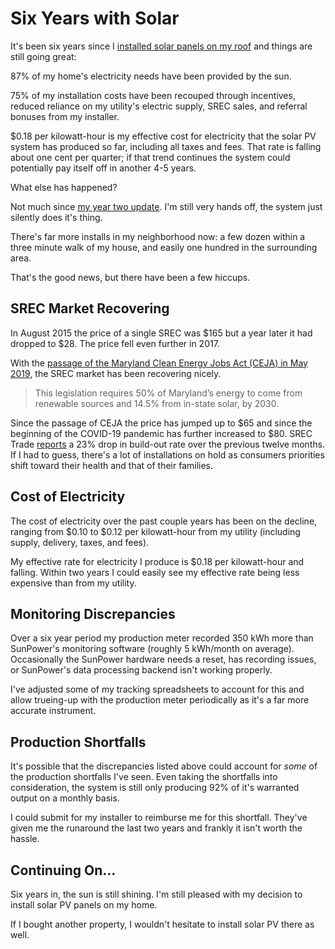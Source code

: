 <!-- title: Six Years with Solar -->
<!-- categories: essay -->
<!-- tags: solar -->
<!-- published: 2021-01-17T09:30:00-05:00 -->
<!-- updated: 2021-01-17T09:30:00-05:00 -->
<!-- summary: In the first six years, solar panels provided 87% of my home's electicity. -->

# Six Years with Solar

It's been six years since I [installed solar panels on my roof](/v2/solar/) and things are still going great:

87% of my home's electricity needs have been provided by the sun.

75% of my installation costs have been recouped through incentives, reduced reliance on my utility's electric supply, SREC sales, and referral bonuses from my installer.

$0.18 per kilowatt-hour is my effective cost for electricity that the solar PV system has produced so far, including all taxes and fees. That rate is falling about one cent per quarter; if that trend continues the system could potentially pay itself off in another 4-5 years.

What else has happened?

Not much since [my year two update](/v2/2017/02/07/solar-two-years.html). I'm still very hands off, the system just silently does it's thing.

There's far more installs in my neighborhood now: a few dozen within a three minute walk of my house, and easily one hundred in the surrounding area.

That's the good news, but there have been a few hiccups.

## SREC Market Recovering

In August 2015 the price of a single SREC was $165 but a year later it had dropped to $28. The price fell even further in 2017.

With the [passage of the Maryland Clean Energy Jobs Act (CEJA) in May 2019](https://www.srectrade.com/blog/srec-markets/maryland-clean-energy-jobs-act-ceja-passes-into-law), the SREC market has been recovering nicely.

>This legislation requires 50% of Maryland’s energy to come from renewable sources and 14.5% from in-state solar, by 2030.

Since the passage of CEJA the price has jumped up to $65 and since the beginning of the COVID-19 pandemic has further increased to $80. SREC Trade [reports](https://www.srectrade.com/blog/srec-markets/maryland/maryland-srec-market-update-2) a 23% drop in build-out rate over the previous twelve months. If I had to guess, there's a lot of installations on hold as consumers priorities shift toward their health and that of their families.

## Cost of Electricity

The cost of electricity over the past couple years has been on the decline, ranging from $0.10 to $0.12 per kilowatt-hour from my utility (including supply, delivery, taxes, and fees).

My effective rate for electricity I produce is $0.18 per kilowatt-hour and falling. Within two years I could easily see my effective rate being less expensive than from my utility.

## Monitoring Discrepancies

Over a six year period my production meter recorded 350 kWh more than SunPower's monitoring software (roughly 5 kWh/month on average). Occasionally the SunPower hardware needs a reset, has recording issues, or SunPower's data processing backend isn't working properly.

I've adjusted some of my tracking spreadsheets to account for this and allow trueing-up with the production meter periodically as it's a far more accurate instrument.

## Production Shortfalls

It's possible that the discrepancies listed above could account for *some* of the production shortfalls I've seen. Even taking the shortfalls into consideration, the system is still only producing 92% of it's warranted output on a monthly basis.

I could submit for my installer to reimburse me for this shortfall. They've given me the runaround the last two years and frankly it isn't worth the hassle.

## Continuing On...

Six years in, the sun is still shining. I'm still pleased with my decision to install solar PV panels on my home.

If I bought another property, I wouldn't hesitate to install solar PV there as well.
